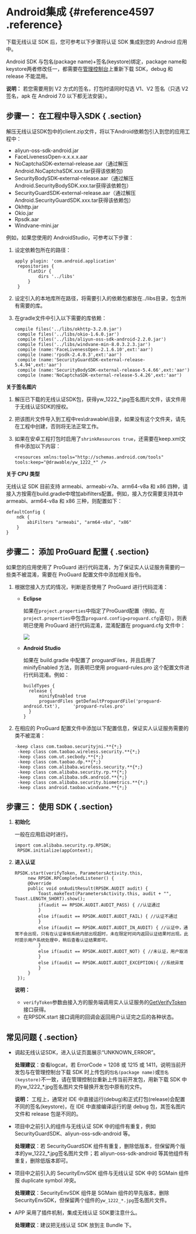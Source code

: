 # Android集成 {#reference4597 .reference}

下载无线认证 SDK 后，您可参考以下步骤将认证 SDK 集成到您的 Android 应用中。

Android SDK 与包名\(package name\)+签名\(keystore\)绑定，package name和keystore两者修改任一，都需要在[管理控制台](https://yundun.console.aliyun.com/?p=cloudauth)上重新下载 SDK，debug 和 release 不能混用。

**说明：** 若您需要用到 V2 方式的签名，打包时请同时勾选 V1、V2 签名（只选 V2 签名，apk 在 Android 7.0 以下都无法安装）。

## 步骤一： 在工程中导入SDK { .section}

解压无线认证SDK包中的client.zip文件，将以下Android依赖包引入到您的应用工程中：

-   aliyun-oss-sdk-android.jar
-   FaceLivenessOpen-x.x.x.x.aar
-   NoCaptchaSDK-external-release.aar（通过解压Android.NoCaptchaSDK.xxx.tar获得该依赖包\)
-   SecurityBodySDK-external-release.aar（通过解压Android.SecurityBodySDK.xxx.tar获得该依赖包）
-   SecurityGuardSDK-external-release.aar（通过解压Android.SecurityGuardSDK.xxx.tar获得该依赖包）
-   Okhttp.jar
-   Okio.jar
-   Rpsdk.aar
-   Windvane-mini.jar

例如，如果您使用的 AndroidStudio，可参考以下步骤：

1.  设定依赖包所在的路径：

    ```
    apply plugin: 'com.android.application'
     repositories {
         flatDir {
             dirs '../libs'
         }
     }
    ```

2.  设定引入的本地库所在路径，将需要引入的依赖包都放在../libs目录，包含所有需要的库。
3.  在gradle文件中引入以下需要的库依赖：

    ```
    compile files('../libs/okhttp-3.2.0.jar')
     compile files('../libs/okio-1.6.0.jar')
     compile files('../libs/aliyun-oss-sdk-android-2.2.0.jar')
     compile files('../libs/windvane-min-8.0.3.2.3.jar')
     compile (name:'FaceLivenessOpen-2.1.6.10',ext:'aar')
     compile (name:'rpsdk-2.4.0.3',ext:'aar')
     compile (name:'SecurityGuardSDK-external-release-5.4.94',ext:'aar')
     compile (name:'SecurityBodySDK-external-release-5.4.66',ext:'aar')
     compile (name:'NoCaptchaSDK-external-release-5.4.26',ext:'aar')
    ```


 **关于签名图片** 

1.  解压已下载的无线认证SDK包，获得yw\_1222\_\*.jpg签名图片文件，该文件用于无线认证SDK的授权。
2.  把该图片文件导入到工程中res\\drawable\\目录，如果没有这个文件夹，请先在工程中创建，否则将无法正常工作。
3.  如果在安卓工程打包时启用了`shrinkResources true`，还需要在keep.xml文件中添加以下内容：

    ```
    <resources xmlns:tools="http://schemas.android.com/tools" tools:keep="@drawable/yw_1222_*" />
    ```


 **关于 CPU 类型** 

无线认证 SDK 目前支持 armeabi、armeabi-v7a、arm64-v8a 和 x86 四种，请接入方按需在build.gradle中增加abifilters配置。例如，接入方仅需要支持其中 armeabi、arm64-v8a 和 x86 三种，则配置如下：

```
defaultConfig {
    ndk {
        abiFilters "armeabi", "arm64-v8a", "x86"
    }
}
```

## 步骤二： 添加 ProGuard 配置 { .section}

如果您的应用使用了 ProGuard 进行代码混淆，为了保证实人认证服务需要的一些类不被混淆，需要在 ProGuard 配置文件中添加相关指令。

1.  根据您接入方式的情况，判断是否使用了 ProGuard 进行代码混淆：
    -   **Eclipse** 

        如果在`project.properties`中指定了ProGuard配置（例如，在`project.properties`中包含`proguard.config=proguard.cfg`语句），则表明已使用 ProGuard 进行代码混淆，混淆配置在 proguard.cfg 文件中：

        ![](http://static-aliyun-doc.oss-cn-hangzhou.aliyuncs.com/assets/img/13550/154045838414305_zh-CN.png)

    -   **Android Studio**

        如果在 build.gradle 中配置了 proguardFiles，并且启用了 minifyEnabled 方法，则表明已使用 proguard-rules.pro 这个配置文件进行代码混淆。例如：

        ```
        buildTypes {
          release {
              minifyEnabled true
              proguardFiles getDefaultProguardFile('proguard-android.txt'),     'proguard-rules.pro'
          }
        }
        ```

2.  在相应的 ProGuard 配置文件中添加以下配置信息，保证实人认证服务需要的类不被混淆：

    ```
    -keep class com.taobao.securityjni.**{*;}
     -keep class com.taobao.wireless.security.**{*;}
     -keep class com.ut.secbody.**{*;}
     -keep class com.taobao.dp.**{*;}
     -keep class com.alibaba.wireless.security.**{*;}
     -keep class com.alibaba.security.rp.**{*;}
     -keep class com.alibaba.sdk.android.**{*;}
     -keep class com.alibaba.security.biometrics.**{*;}
     -keep class android.taobao.windvane.**{*;}
    ```


## 步骤三： 使用 SDK { .section}

1.  **初始化** 

    一般在应用启动时进行。

    ```
    import com.alibaba.security.rp.RPSDK;
     RPSDK.initialize(appContext);
    ```

2.  **进入认证** 

    ```
    RPSDK.start(verifyToken, ParametersActivity.this, 
         new RPSDK.RPCompletedListener() {
         @Override
         public void onAuditResult(RPSDK.AUDIT audit) {
             Toast.makeText(ParametersActivity.this, audit + "", Toast.LENGTH_SHORT).show();
             if(audit == RPSDK.AUDIT.AUDIT_PASS) { //认证通过
             }
             else if(audit == RPSDK.AUDIT.AUDIT_FAIL) { //认证不通过
             }
             else if(audit == RPSDK.AUDIT.AUDIT_IN_AUDIT) { //认证中，通常不会出现，只有在认证审核系统内部出现超时，未在限定时间内返回认证结果时出现。此时提示用户系统处理中，稍后查看认证结果即可。
             }
             else if(audit == RPSDK.AUDIT.AUDIT_NOT) { //未认证，用户取消
             }
             else if(audit == RPSDK.AUDIT.AUDIT_EXCEPTION){ //系统异常
             }
         }
     });
    ```

    **说明：** 

    -   `verifyToken`参数由接入方的服务端调用实人认证服务的[GetVerifyToken](https://help.aliyun.com/document_detail/57050.html)接口获得。
    -   在RPSDK.start 接口调用的回调会返回用户认证完之后的各种状态。

## 常见问题 { .section}

-   调起无线认证SDK，进入认证页面展示“UNKNOWN\_ERROR”。

    **处理建议**：查看logcat，若 ErrorCode = 1208 或 1215 或 1411，说明当前开发包与在管理控制台下载 SDK 时上传包的`包名(package name)`或`签名(keystore)`不一致，请在管理控制台重新上传当前开发包，用新下载 SDK 中的yw\_1222\_\*.jpg签名图片文件替换开发包中原有的文件。

    **说明：** 工程上，通常对 IDE 中直接运行\(debug\)和正式打包\(release\)会配置不同的签名\(keystore\)，在 IDE 中直接编译运行的是 debug 包，其签名图片文件和 release 包是不同的。

-   项目中之前引入的组件与无线认证 SDK 中的组件有重复，例如 SecurityGuardSDK、aliyun-oss-sdk-android 等。

    **处理建议**：若 SecurityGuardSDK 组件有重复，删除低版本，但保留两个版本的yw\_1222\_\*.jpg签名图片文件；若 aliyun-oss-sdk-android 等其他组件有重复，删除低版本即可。

-   项目中之前引入的 SecurityEnvSDK 组件与无线认证 SDK 中的 SGMain 组件报 duplicate symbol 冲突。

    **处理建议**：SecurityEnvSDK 组件是 SGMain 组件的早先版本，删除 SecurityEnvSDK，但保留两个组件的`yw_1222_*.jpg`签名图片文件。

-   APP 采用了插件机制，集成无线认证 SDK要注意什么。

    **处理建议**：建议把无线认证 SDK 放到主 Bundle 下。


